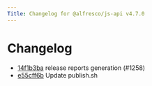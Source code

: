 ```yaml
---
Title: Changelog for @alfresco/js-api v4.7.0
---
```


# Changelog

- [14f1b3ba](https://eromano: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@github.com/Alfresco/alfresco-js-api/commit/14f1b3ba) release reports generation (#1258)
- [e55cff6b](https://eromano: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@github.com/Alfresco/alfresco-js-api/commit/e55cff6b) Update publish.sh

